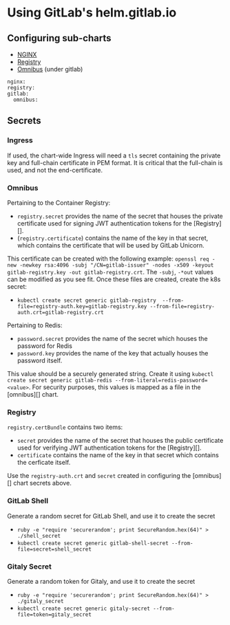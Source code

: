 # Using GitLab's helm.gitlab.io

## Configuring sub-charts

- [NGINX](nginx/README.md)
- [Registry](registry/README.md)
- [Omnibus](omnibus/README.md) (under gitlab)

```
nginx:
registry:
gitlab:
  omnibus:
```

## Secrets

### Ingress

If used, the chart-wide Ingress will need a `tls` secret containing the private key and full-chain certificate in PEM format. It is critical that the full-chain is used, and not the end-certificate.

### Omnibus

Pertaining to the Container Registry:
- `registry.secret` provides the name of the secret that houses the private certificate used for signing JWT authentication tokens for the [Registry][].
- (`registry.certificate`) contains the name of the key in that secret, which contains the certificate that will be used by GitLab Unicorn.

This certificate can be created with the following example:
`openssl req -new -newkey rsa:4096 -subj "/CN=gitlab-issuer" -nodes -x509 -keyout gitlab-registry.key -out gitlab-registry.crt`. The `-subj`, `-*out` values can be modified as you see fit.
Once these files are created, create the k8s secret:
- `kubectl create secret generic gitlab-registry  --from-file=registry-auth.key=gitlab-registry.key --from-file=registry-auth.crt=gitlab-registry.crt`

Pertaining to Redis:
- `password.secret` provides the name of the secret which houses the password for Redis
- `password.key` provides the name of the key that actually houses the password itself.

This value should be a securely generated string. Create it using `kubectl create secret generic gitlab-redis --from-literal=redis-password=<value>`.
For security purposes, this values is mapped as a file in the [omnibus][] chart.

### Registry

`registry.certBundle` contains two items:
- `secret` provides the name of the secret that houses the public certificate used for verifying JWT authentication tokens for the [Registry][].
- `certificate` contains the name of the key in that secret which contains the cerficate itself.

Use the `registry-auth.crt` and `secret` created in configuring the [omnibus][] chart secrets above.

### GitLab Shell

Generate a random secret for GitLab Shell, and use it to create the secret

 - `ruby -e "require 'securerandom'; print SecureRandom.hex(64)" > ./shell_secret`
 - `kubectl create secret generic gitlab-shell-secret --from-file=secret=shell_secret`

### Gitaly Secret

Generate a random token for Gitaly, and use it to create the secret

 - `ruby -e "require 'securerandom'; print SecureRandom.hex(64)" > ./gitaly_secret`
 - `kubectl create secret generic gitaly-secret --from-file=token=gitaly_secret`

